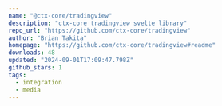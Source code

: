 ```yaml
---
name: "@ctx-core/tradingview"
description: "ctx-core tradingview svelte library"
repo_url: "https://github.com/ctx-core/tradingview"
author: "Brian Takita"
homepage: "https://github.com/ctx-core/tradingview#readme"
downloads: 48
updated: "2024-09-01T17:09:47.798Z"
github_stars: 1
tags: 
  - integration
  - media
---
```

